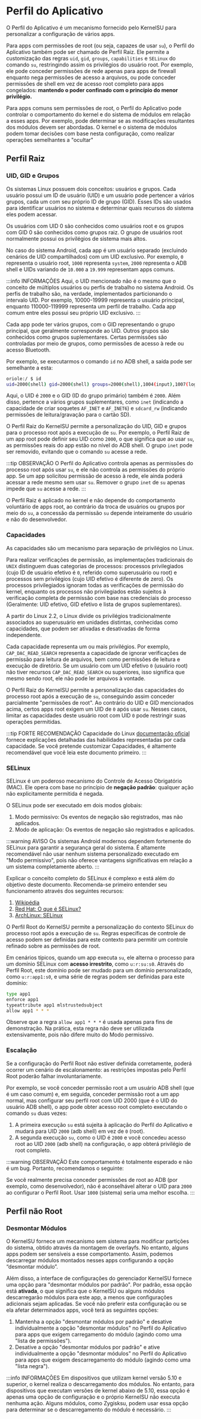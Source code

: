 # Perfil do Aplicativo

O Perfil do Aplicativo é um mecanismo fornecido pelo KernelSU para personalizar a configuração de vários apps.

Para apps com permissões de root (ou seja, capazes de usar `su`), o Perfil do Aplicativo também pode ser chamado de Perfil Raiz. Ele permite a customização das regras `uid`, `gid`, `groups`, `capabilities` e `SELinux` do comando `su`, restringindo assim os privilégios do usuário root. Por exemplo, ele pode conceder permissões de rede apenas para apps de firewall enquanto nega permissões de acesso a arquivos, ou pode conceder permissões de shell em vez de acesso root completo para apps congelados: **mantendo o poder confinado com o princípio do menor privilégio.**

Para apps comuns sem permissões de root, o Perfil do Aplicativo pode controlar o comportamento do kernel e do sistema de módulos em relação a esses apps. Por exemplo, pode determinar se as modificações resultantes dos módulos devem ser abordadas. O kernel e o sistema de módulos podem tomar decisões com base nesta configuração, como realizar operações semelhantes a "ocultar"

## Perfil Raiz

### UID, GID e Grupos

Os sistemas Linux possuem dois conceitos: usuários e grupos. Cada usuário possui um ID de usuário (UID) e um usuário pode pertencer a vários grupos, cada um com seu próprio ID de grupo (GID). Esses IDs são usados ​​para identificar usuários no sistema e determinar quais recursos do sistema eles podem acessar.

Os usuários com UID 0 são conhecidos como usuários root e os grupos com GID 0 são conhecidos como grupos raiz. O grupo de usuários root normalmente possui os privilégios de sistema mais altos.

No caso do sistema Android, cada app é um usuário separado (excluindo cenários de UID compartilhados) com um UID exclusivo. Por exemplo, `0` representa o usuário root, `1000` representa `system`, `2000` representa o ADB shell e UIDs variando de `10.000` a `19.999` representam apps comuns.

:::info INFORMAÇÕES
Aqui, o UID mencionado não é o mesmo que o conceito de múltiplos usuários ou perfis de trabalho no sistema Android. Os perfis de trabalho são, na verdade, implementados particionando o intervalo UID. Por exemplo, 10000-19999 representa o usuário principal, enquanto 110000-119999 representa um perfil de trabalho. Cada app comum entre eles possui seu próprio UID exclusivo.
:::

Cada app pode ter vários grupos, com o GID representando o grupo principal, que geralmente corresponde ao UID. Outros grupos são conhecidos como grupos suplementares. Certas permissões são controladas por meio de grupos, como permissões de acesso à rede ou acesso Bluetooth.

Por exemplo, se executarmos o comando `id` no ADB shell, a saída pode ser semelhante a esta:

```sh
oriole:/ $ id
uid=2000(shell) gid=2000(shell) groups=2000(shell),1004(input),1007(log),1011(adb),1015(sdcard_rw),1028(sdcard_r),1078(ext_data_rw),1079(ext_obb_rw),3001(net_bt_admin),3002(net_bt),3003(inet),3006(net_bw_stats),3009(readproc),3011(uhid),3012(readtracefs) context=u:r:shell:s0
```

Aqui, o UID é `2000` e o GID (ID do grupo primário) também é `2000`. Além disso, pertence a vários grupos suplementares, como `inet` (indicando a capacidade de criar soquetes `AF_INET` e `AF_INET6`) e `sdcard_rw` (indicando permissões de leitura/gravação para o cartão SD).

O Perfil Raiz do KernelSU permite a personalização do UID, GID e grupos para o processo root após a execução de `su`. Por exemplo, o Perfil Raiz de um app root pode definir seu UID como `2000`, o que significa que ao usar `su`, as permissões reais do app estão no nível do ADB shell. O grupo `inet` pode ser removido, evitando que o comando `su` acesse a rede.

:::tip OBSERVAÇÃO
O Perfil do Aplicativo controla apenas as permissões do processo root após usar `su`, e ele não controla as permissões do próprio app. Se um app solicitou permissão de acesso à rede, ele ainda poderá acessar a rede mesmo sem usar `su`. Remover o grupo `inet` de `su` apenas impede que `su` acesse a rede.
:::

O Perfil Raiz é aplicado no kernel e não depende do comportamento voluntário de apps root, ao contrário da troca de usuários ou grupos por meio do `su`, a concessão da permissão `su` depende inteiramente do usuário e não do desenvolvedor.

### Capacidades

As capacidades são um mecanismo para separação de privilégios no Linux.

Para realizar verificações de permissão, as implementações tradicionais do `UNIX` distinguem duas categorias de processos: processos privilegiados (cujo ID de usuário efetivo é `0`, referido como superusuário ou root) e processos sem privilégios (cujo UID efetivo é diferente de zero). Os processos privilegiados ignoram todas as verificações de permissão do kernel, enquanto os processos não privilegiados estão sujeitos à verificação completa de permissão com base nas credenciais do processo (Geralmente: UID efetivo, GID efetivo e lista de grupos suplementares).

A partir do Linux 2.2, o Linux divide os privilégios tradicionalmente associados ao superusuário em unidades distintas, conhecidas como capacidades, que podem ser ativadas e desativadas de forma independente.

Cada capacidade representa um ou mais privilégios. Por exemplo, `CAP_DAC_READ_SEARCH` representa a capacidade de ignorar verificações de permissão para leitura de arquivos, bem como permissões de leitura e execução de diretório. Se um usuário com um UID efetivo `0` (usuário root) não tiver recursos `CAP_DAC_READ_SEARCH` ou superiores, isso significa que mesmo sendo root, ele não pode ler arquivos à vontade.

O Perfil Raiz do KernelSU permite a personalização das capacidades do processo root após a execução de `su`, conseguindo assim conceder parcialmente "permissões de root". Ao contrário do UID e GID mencionados acima, certos apps root exigem um UID de `0` após usar `su`. Nesses casos, limitar as capacidades deste usuário root com UID `0` pode restringir suas operações permitidas.

:::tip FORTE RECOMENDAÇÃO
Capacidade do Linux [documentação oficial](https://man7.org/linux/man-pages/man7/capabilities.7.html) fornece explicações detalhadas das habilidades representadas por cada capacidade. Se você pretende customizar Capacidades, é altamente recomendável que você leia este documento primeiro.
:::

### SELinux

SELinux é um poderoso mecanismo do Controle de Acesso Obrigatório (MAC). Ele opera com base no princípio de **negação padrão**: qualquer ação não explicitamente permitida é negada.

O SELinux pode ser executado em dois modos globais:

1. Modo permissivo: Os eventos de negação são registrados, mas não aplicados.
2. Modo de aplicação: Os eventos de negação são registrados e aplicados.

:::warning AVISO
Os sistemas Android modernos dependem fortemente do SELinux para garantir a segurança geral do sistema. É altamente recomendável não usar nenhum sistema personalizado executado em "Modo permissivo", pois não oferece vantagens significativas em relação a um sistema completamente aberto.
:::

Explicar o conceito completo do SELinux é complexo e está além do objetivo deste documento. Recomenda-se primeiro entender seu funcionamento através dos seguintes recursos:

1. [Wikipédia](https://en.wikipedia.org/wiki/Security-Enhanced_Linux)
2. [Red Hat: O que é SELinux?](https://www.redhat.com/pt-br/topics/linux/what-is-selinux)
3. [ArchLinux: SELinux](https://wiki.archlinux.org/title/SELinux)

O Perfil Root do KernelSU permite a personalização do contexto SELinux do processo root após a execução de `su`. Regras específicas de controle de acesso podem ser definidas para este contexto para permitir um controle refinado sobre as permissões de root.

Em cenários típicos, quando um app executa `su`, ele alterna o processo para um domínio SELinux com **acesso irrestrito**, como `u:r:su:s0`. Através do Perfil Root, este domínio pode ser mudado para um domínio personalizado, como `u:r:app1:s0`, e uma série de regras podem ser definidas para este domínio:

```sh
type app1
enforce app1
typeattribute app1 mlstrustedsubject
allow app1 * * *
```

Observe que a regra `allow app1 * * *` é usada apenas para fins de demonstração. Na prática, esta regra não deve ser utilizada extensivamente, pois não difere muito do Modo permissivo.

### Escalação

Se a configuração do Perfil Root não estiver definida corretamente, poderá ocorrer um cenário de escalonamento: as restrições impostas pelo Perfil Root poderão falhar involuntariamente.

Por exemplo, se você conceder permissão root a um usuário ADB shell (que é um caso comum) e, em seguida, conceder permissão root a um app normal, mas configurar seu perfil root com UID 2000 (que é o UID do usuário ADB shell), o app pode obter acesso root completo executando o comando `su` duas vezes:

1. A primeira execução `su` está sujeita à aplicação do Perfil do Aplicativo e mudará para UID `2000` (adb shell) em vez de `0` (root).
2. A segunda execução `su`, como o UID é `2000` e você concedeu acesso root ao UID `2000` (adb shell) na configuração, o app obterá privilégio de root completo.

:::warning OBSERVAÇÃO
Este comportamento é totalmente esperado e não é um bug. Portanto, recomendamos o seguinte:

Se você realmente precisa conceder permissões de root ao ADB (por exemplo, como desenvolvedor), não é aconselhável alterar o UID para `2000` ao configurar o Perfil Root. Usar `1000` (sistema) seria uma melhor escolha.
:::

## Perfil não Root

### Desmontar Módulos

O KernelSU fornece um mecanismo sem sistema para modificar partições do sistema, obtido através da montagem de overlayfs. No entanto, alguns apps podem ser sensíveis a esse comportamento. Assim, podemos descarregar módulos montados nesses apps configurando a opção “desmontar módulo”.

Além disso, a interface de configurações do gerenciador KernelSU fornece uma opção para "desmontar módulos por padrão". Por padrão, essa opção está **ativada**, o que significa que o KernelSU ou alguns módulos descarregarão módulos para este app, a menos que configurações adicionais sejam aplicadas. Se você não preferir esta configuração ou se ela afetar determinados apps, você terá as seguintes opções:

1. Mantenha a opção "desmontar módulos por padrão" e desative individualmente a opção "desmontar módulos" no Perfil do Aplicativo para apps que exigem carregamento do módulo (agindo como uma "lista de permissões").
2. Desative a opção "desmontar módulos por padrão" e ative individualmente a opção "desmontar módulos" no Perfil do Aplicativo para apps que exigem descarregamento do módulo (agindo como uma "lista negra").

:::info INFORMAÇÕES
Em dispositivos que utilizam kernel versão 5.10 e superior, o kernel realiza o descarregamento dos módulos. No entanto, para dispositivos que executam versões de kernel abaixo de 5.10, essa opção é apenas uma opção de configuração e o próprio KernelSU não executa nenhuma ação. Alguns módulos, como Zygisksu, podem usar essa opção para determinar se o descarregamento do módulo é necessário.
:::
